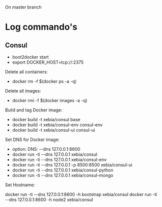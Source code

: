 On master branch


# Log commando's

## Consul

- boot2docker start
- export DOCKER_HOST=tcp://:2375

Delete all containers:

- docker rm -f $(docker ps -a -q)

Delete all images:

- docker rmi -f $(docker images -a -q)

Build and tag Docker image:

- docker build -t xebia/consul base
- docker build -t xebia/consul-env consul-env
- docker build -t xebia/consul-ui consul-ui

Set DNS for Docker image:

- option: DNS: --dns 127.0.0.1:8600
- docker run -ti --dns 127.0.0.1 xebia/consul
- docker run -ti --dns 127.0.0.1 xebia/consul-env
- docker run -ti --dns 127.0.0.1 -p 8500:8500 xebia/consul-ui
- docker run -ti --dns 127.0.0.1 xebia/consul-python
- docker run -ti --dns 127.0.0.1 xebia/consul-mongo


Set Hostname:

docker run -ti --dns 127.0.0.1:8600 -h bootstrap xebia/consul
docker run -ti --dns 127.0.0.1:8600 -h node2 xebia/consul




